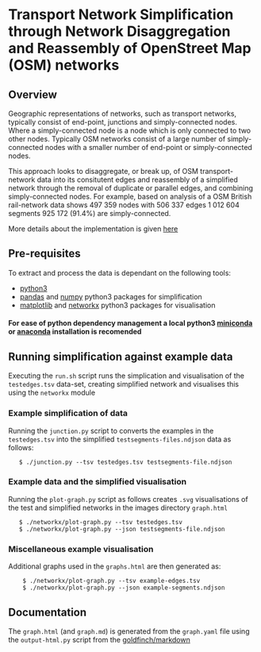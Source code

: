 # Transport Network Simplification through Network Disaggregation and Reassembly of OpenStreet Map (OSM) networks

## Overview

Geographic representations of networks, such as transport networks, typically consist of end-point, junctions and simply-connected nodes. Where a simply-connected node is a node which is only connected to two other nodes. Typically OSM networks consist of a large number of simply-connected nodes with a smaller number of end-point or simply-connected nodes. 

This approach looks to disaggregate, or break up, of OSM transport-network data into its consitutent edges and reassembly of a simplified network through the removal of duplicate or parallel edges, and combining simply-connected nodes. For example, based on analysis of a OSM British rail-network data shows 497 359 nodes with 506 337 edges 1 012 604 segments 925 172 (91.4%) are simply-connected.

More details about the implementation is given [here](graph.md)

## Pre-requisites

To extract and process the data is dependant on the following tools:

  - [python3](https://python.org) 
  - [pandas](http://pandas.pydata.org/) and [numpy](https://www.numpy.org/) python3 packages for simplification
  - [matplotlib](https://matplotlib.org/) and [networkx](https://networkx.github.io) python3 packages for visualisation
  
#### For ease of python dependency management a local python3 [miniconda](https://conda.io/miniconda.html) or [anaconda](https://www.anaconda.com/distribution/) installation is recomended

## Running simplification against example data

   Executing the `run.sh` script runs the simplication and visualisation of the `testedges.tsv` data-set, creating simplified network and visualises this using the `networkx` module

### Example simplification of data
   
   Running the `junction.py` script to converts the examples in the `testedges.tsv` into the simplified `testsegments-files.ndjson` data as follows:
   
```
   $ ./junction.py --tsv testedges.tsv testsegments-file.ndjson
```

### Example data and the simplified visualisation 

   Running the `plot-graph.py` script as follows creates `.svg` visualisations of the test and simplified networks in the images directory `graph.html` 

```
   $ ./networkx/plot-graph.py --tsv testedges.tsv
   $ ./networkx/plot-graph.py --json testsegments-file.ndjson
```

### Miscellaneous example visualisation

   Additional graphs used in the `graphs.html` are then generated as:
```
    $ ./networkx/plot-graph.py --tsv example-edges.tsv
    $ ./networkx/plot-graph.py --json example-segments.ndjson
```
## Documentation

   The `graph.html` (and `graph.md`) is generated from the `graph.yaml` file using the `output-html.py` script from the [goldfinch/markdown](https://github.com/anisotropi4/goldfinch/tree/master/markdown)
